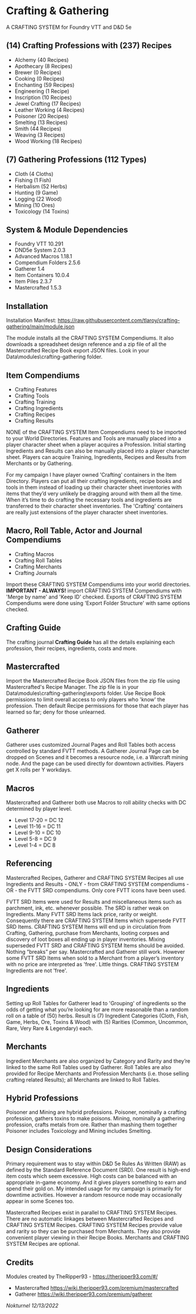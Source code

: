 # Crafting & Gathering

A CRAFTING SYSTEM for Foundry VTT and D&D 5e

## (14) Crafting Professions with (237) Recipes

- Alchemy (40 Recipes)
- Apothecary (8 Recipes)
- Brewer (0 Recipes) 
- Cooking (0 Recipes)
- Enchanting (59 Recipes)
- Engineering (1 Recipe)
- Inscription (10 Recipes)
- Jewel Crafting (17 Recipes)
- Leather Working (4 Recipes)
- Poisoner (20 Recipes)
- Smelting (13 Recipes)
- Smith (44 Recipes)
- Weaving (3 Recipes)
- Wood Working (18 Recipes)

## (7) Gathering Professions (112 Types)

- Cloth (4 Cloths)
- Fishing (1 Fish)
- Herbalism (52 Herbs)
- Hunting (9 Game)
- Logging (22 Wood)
- Mining (10 Ores)
- Toxicology (14 Toxins)

## System & Module Dependencies

- Foundry VTT 10.291
- DND5e System 2.0.3
- Advanced Macros 1.18.1
- Compendium Folders 2.5.6
- Gatherer 1.4
- Item Containers 10.0.4
- Item Piles 2.3.7
- Mastercrafted 1.5.3

## Installation

Installation Manifest: https://raw.githubusercontent.com/tlaroy/crafting-gathering/main/module.json 

The module installs all the CRAFTING SYSTEM Compendiums.  It also downloads a spreadsheet design reference and a zip file of all the Mastercrafted Recipe Book export JSON files.  Look in your Data\modules\crafting-gathering folder.

## Item Compendiums

- Crafting Features
- Crafting Tools
- Crafting Training
- Crafting Ingredients
- Crafting Recipes
- Crafting Results

NONE of the CRAFTING SYSTEM Item Compendiums need to be imported to your World Directories.  Features and Tools are manually placed into a player character sheet when a player acquires a Profession.  Initial starting Ingredients and Results can also be manually placed into a player character sheet.  Players can acquire Training, Ingredients, Recipes and Results from Merchants or by Gathering.

For my campaign I have player owned 'Crafting' containers in the Item Directory.  Players can put all their crafting ingredients, recipe books and tools in them instead of loading up their character sheet inventories with items that they’d very unlikely be dragging around with them all the time.  When it’s time to do crafting the necessary tools and ingredients are transferred to their character sheet inventories.  The 'Crafting' containers are really just extensions of the player character sheet inventories.
  
## Macro, Roll Table, Actor and Journal Compendiums

- Crafting Macros
- Crafting Roll Tables
- Crafting Merchants
- Crafting Journals

Import these CRAFTING SYSTEM Compendiums into your world directories.  <b>IMPORTANT - ALWAYS!</b> import CRAFTING SYSTEM Compendiums with 'Merge by name' and 'Keep ID' checked.  Exports of CRAFTING SYSTEM Compendiums were done using 'Export Folder Structure' with same options checked.

## Crafting Guide
The crafting journal <b>Crafting Guide</b> has all the details explaining each profession, their recipes, ingredients, costs and more.

## Mastercrafted
Import the Mastercrafted Recipe Book JSON files from the zip file using Mastercrafted's Recipe Manager.  The zip file is in your Data\modules\crafting-gathering\exports folder.  Use Recipe Book permissions to limit overall access to only players who 'know' the profession.  Then default Recipe permissions for those that each player has learned so far; deny for those unlearned.

## Gatherer
Gatherer uses customized Journal Pages and Roll Tables both access controlled by standard FVTT methods.  A Gatherer Journal Page can be dropped on Scenes and it becomes a resource node, i.e. a Warcraft mining node.  And the page can be used directly for downtown activities.  Players get X rolls per Y workdays.

## Macros
Mastercrafted and Gatherer both use Macros to roll ability checks with DC determined by player level.

- Level 17-20 = DC 12
- Level 11-16 = DC 11
- Level 9-10  = DC 10
- Level 5-8   = DC 9
- Level 1-4   =	DC 8

## Referencing
Mastercrafted Recipes, Gatherer and CRAFTING SYSTEM Recipes all use Ingredients and Results - ONLY - from CRAFTING SYSTEM compendiums - OR - the FVTT SRD compendiums.  Only core FVTT icons have been used.

FVTT SRD Items were used for Results and miscellaneous items such as parchment, ink, etc. whenever possible.  The SRD is rather weak on Ingredients.  Many FVTT SRD Items lack price, rarity or weight.  Consequently there are CRAFTING SYSTEM Items which supersede FVTT SRD Items.  CRAFTING SYSTEM Items will end up in circulation from Crafting, Gathering, purchase from Merchants, looting corpses and discovery of loot boxes all ending up in player inventories.  Mixing superseded FVTT SRD and CRAFTING SYSTEM Items should be avoided.  Nothing “breaks” per say.  Mastercrafted and Gatherer still work.  However some FVTT SRD Items when sold to a Merchant from a player’s inventory with no price are interpreted as 'free'.  Little things.  CRAFTING SYSTEM Ingredients are not 'free'.

## Ingredients
Setting up Roll Tables for Gatherer lead to 'Grouping' of ingredients so the odds of getting what you’re looking for are more reasonable than a random roll on a table of (50) herbs.  Result is (7) Ingredient Categories (Cloth, Fish, Game, Herbs, Ore, Toxins & Wood) with (5) Rarities (Common, Uncommon, Rare, Very Rare & Legendary) each.

## Merchants
Ingredient Merchants are also organized by Category and Rarity and they’re linked to the same Roll Tables used by Gatherer.  Roll Tables are also provided for Recipe Merchants and Profession Merchants (i.e. those selling crafting related Results); all Merchants are linked to Roll Tables.

## Hybrid Professions
Poisoner and Mining are hybrid professions.  Poisoner, nominally a crafting profession, gathers toxins to make poisons.  Mining, nominally a gathering profession, crafts metals from ore.  Rather than mashing them together Poisoner includes Toxicology and Mining includes Smelting.

## Design Considerations
Primary requirement was to stay within D&D 5e Rules As Written (RAW) as defined by the Standard Reference Document (SRD).  One result is high-end item costs which seem excessive.  High costs can be balanced with an appropriate in-game economy.  And it gives players something to earn and spend their gold on.  My intended usage for my campaign is primarily for downtime activities.  However a random resource node may occasionally appear in some Scenes too.

Mastercrafted Recipes exist in parallel to CRAFTING SYSTEM Recipes.  There are no automatic linkages between Mastercrafted Recipes and CRAFTING SYSTEM Recipes.  CRAFTING SYSTEM Recipes provide value and rarity so they can be purchased from Merchants.  They also provide convenient player viewing in their Recipe Books.  Merchants and CRAFTING SYSTEM Recipes are optional.

## Credits
Modules created by TheRipper93 - https://theripper93.com/#/

- Mastercrafted https://wiki.theripper93.com/premium/mastercrafted 
- Gatherer https://wiki.theripper93.com/premium/gatherer

<i>Nokturnel 12/13/2022</i>
